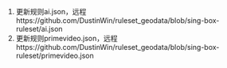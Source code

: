 1. 更新规则ai.json，远程https://github.com/DustinWin/ruleset_geodata/blob/sing-box-ruleset/ai.json
1. 更新规则primevideo.json，远程https://github.com/DustinWin/ruleset_geodata/blob/sing-box-ruleset/primevideo.json
